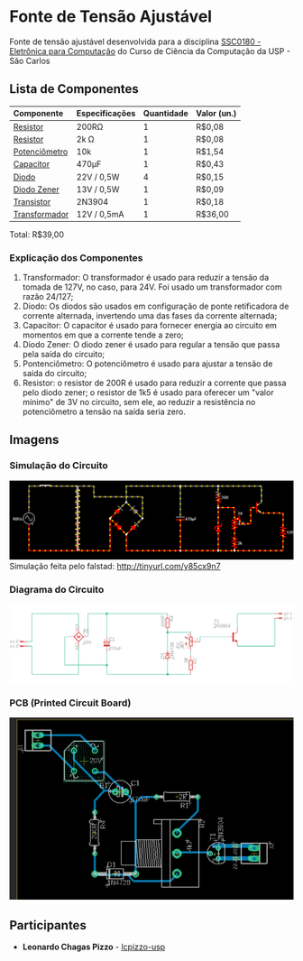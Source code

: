 # Fonte de Tensão Ajustável
Fonte de tensão ajustável desenvolvida para a disciplina [SSC0180 - Eletrônica para Computação](https://uspdigital.usp.br/jupiterweb/obterDisciplina?sgldis=SSC0180&verdis=2) do Curso de Ciência da Computação da USP - São Carlos

## Lista de Componentes
Componente           | Especificações            | Quantidade          | Valor (un.)        
:--------------------|:--------------------------|:--------------------|:-------------
[Resistor](https://www.baudaeletronica.com.br/resistor-200r-5-1-4w.html)      | 200RΩ | 1 |   R$0,08
[Resistor](https://www.baudaeletronica.com.br/resistor-2k-5-1-4w.html)      | 2k Ω | 1 |   R$0,08
[Potenciômetro](https://www.baudaeletronica.com.br/potenciometro-linear-de-10k-10000.html) | 10k | 1 | R$1,54
[Capacitor](https://www.baudaeletronica.com.br/capacitor-eletrolitico-470uf-16v.html)     | 470μF | 1 |   R$0,43
[Diodo](https://www.baudaeletronica.com.br/diodo-zener-zmm-22v-0-5w.html)         | 22V / 0,5W | 4 |   R$0,15
[Diodo Zener](https://www.baudaeletronica.com.br/diodo-zener-bzx55c-36v-0-5w.html)  | 13V / 0,5W | 1 | R$0,09
[Transistor](https://www.baudaeletronica.com.br/transistor-npn-2n3904.html)    | 2N3904 | 1 |   R$0,18 
[Transformador](https://www.baudaeletronica.com.br/transformador-trafo-1a-24v.html) | 12V / 0,5mA | 1 |   R$36,00

Total: R$39,00

### Explicação dos Componentes
1. Transformador: O transformador é usado para reduzir a tensão da tomada de 127V, no caso, para 24V. Foi usado um transformador com razão 24/127;
2. Diodo: Os diodos são usados em configuração de ponte retificadora de corrente alternada, invertendo uma das fases da corrente alternada;
3. Capacitor: O capacitor é usado para fornecer energia ao circuito em momentos em que a corrente tende a zero;
4. Diodo Zener: O diodo zener é usado para regular a tensão que passa pela saída do circuito;
5. Pontenciômetro: O potenciômetro é usado para ajustar a tensão de saída do circuito;
6. Resistor: o resistor de 200R é usado para reduzir a corrente que passa pelo diodo zener; o resistor de 1k5 é usado para oferecer um "valor mínimo" de 3V no circuito, sem ele, ao reduzir a resistência no potenciômetro a tensão na saída seria zero.
## Imagens
### Simulação do Circuito 
![falstad](https://raw.githubusercontent.com/lcpizzo-usp/Fonte-de-Tensao-3-12-V/imagens/falstad.png)
Simulação feita pelo falstad: http://tinyurl.com/y85cx9n7
### Diagrama do Circuito 
![schematic](https://raw.githubusercontent.com/lcpizzo-usp/Fonte-de-Tensao-3-12-V/imagens/schematic.png)
### PCB (Printed Circuit Board) 
![pcb](https://raw.githubusercontent.com/lcpizzo-usp/Fonte-de-Tensao-3-12-V/imagens/pcb.png)

## Participantes

* **Leonardo Chagas Pizzo** - [lcpizzo-usp](https://github.com/lcpizzo-usp)

